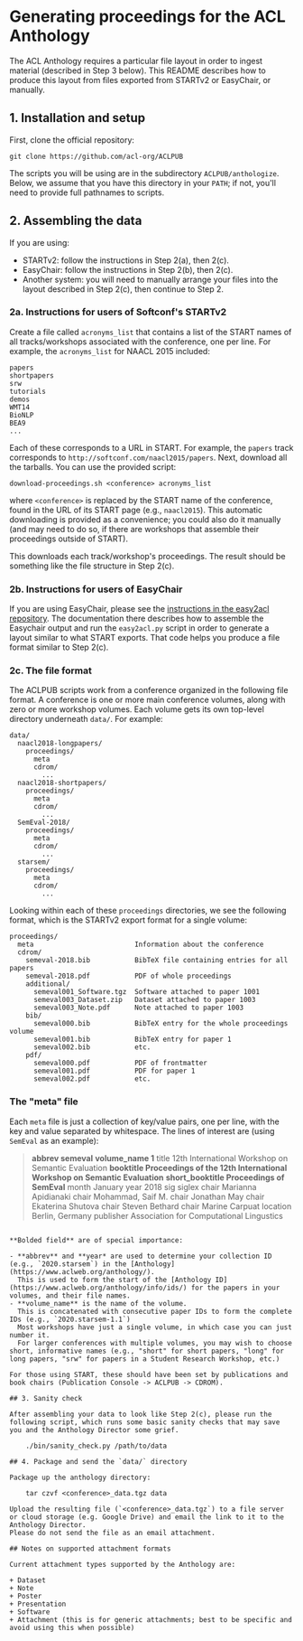 # Generating proceedings for the ACL Anthology

The ACL Anthology requires a particular file layout in order to ingest material (described in Step 3 below).
This README describes how to produce this layout from files exported from STARTv2 or EasyChair, or manually.

## 1. Installation and setup

First, clone the official repository:

    git clone https://github.com/acl-org/ACLPUB

The scripts you will be using are in the subdirectory `ACLPUB/anthologize`.
Below, we assume that you have this directory in your `PATH`; if not, you'll need to provide full pathnames to scripts.

## 2. Assembling the data

If you are using:

- STARTv2: follow the instructions in Step 2(a), then 2(c).
- EasyChair: follow the instructions in Step 2(b), then 2(c).
- Another system: you will need to manually arrange your files into the layout described in Step 2(c), then continue to Step 2.

### 2a. Instructions for users of Softconf's STARTv2

Create a file called `acronyms_list` that contains a list of the START names of all tracks/workshops associated with the conference, one per line.
For example, the `acronyms_list` for NAACL 2015 included:

    papers
    shortpapers
    srw
    tutorials
    demos
    WMT14
    BioNLP
    BEA9
    ...

Each of these corresponds to a URL in START. For example, the `papers` track corresponds to `http://softconf.com/naacl2015/papers`.
Next, download all the tarballs.
You can use the provided script:

    download-proceedings.sh <conference> acronyms_list

where `<conference>` is replaced by the START name of the conference, found in the URL of its START page (e.g., `naacl2015`).
This automatic downloading is provided as a convenience; you could also do it manually (and may need to do so, if there are workshops that assemble their proceedings outside of START).

This downloads each track/workshop's proceedings.
The result should be something like the file structure in Step 2(c).

### 2b. Instructions for users of EasyChair

If you are using EasyChair, please see the [instructions in the easy2acl repository](https://github.com/acl-org/easy2acl/blob/master/README.md).
The documentation there describes how to assemble the Easychair output and run the `easy2acl.py` script in order to generate a layout similar to what START exports.
That code helps you produce a file format similar to Step 2(c).

### 2c. The file format

The ACLPUB scripts work from a conference organized in the following file format.
A conference is one or more main conference volumes, along with zero or more workshop volumes.
Each volume gets its own top-level directory underneath `data/`.
For example:

```
data/
  naacl2018-longpapers/
    proceedings/
      meta
      cdrom/
        ...
  naacl2018-shortpapers/
    proceedings/
      meta
      cdrom/
        ...
  SemEval-2018/
    proceedings/
      meta
      cdrom/
        ...
  starsem/
    proceedings/
      meta
      cdrom/
        ...
```

Looking within each of these `proceedings` directories, we see the following format, which is the STARTv2 export format for a single volume:

```
proceedings/
  meta                         Information about the conference
  cdrom/
    semeval-2018.bib           BibTeX file containing entries for all papers
    semeval-2018.pdf           PDF of whole proceedings
    additional/
      semeval001_Software.tgz  Software attached to paper 1001
      semeval003_Dataset.zip   Dataset attached to paper 1003
      semeval003_Note.pdf      Note attached to paper 1003
    bib/
      semeval000.bib           BibTeX entry for the whole proceedings volume
      semeval001.bib           BibTeX entry for paper 1
      semeval002.bib           etc.
    pdf/
      semeval000.pdf           PDF of frontmatter
      semeval001.pdf           PDF for paper 1
      semeval002.pdf           etc.
```

### The "meta" file

Each `meta` file is just a collection of key/value pairs, one per line, with the key and value separated by whitespace.
The lines of interest are (using `SemEval` as an example):

> **abbrev semeval**
> **volume_name 1**
> title 12th International Workshop on Semantic Evaluation
> **booktitle Proceedings of the 12th International Workshop on Semantic Evaluation**
> **short_booktitle Proceedings of SemEval**
> month January
> year 2018
> sig siglex
> chair Marianna Apidianaki
> chair Mohammad, Saif M.
> chair Jonathan May
> chair Ekaterina Shutova
> chair Steven Bethard
> chair Marine Carpuat
> location Berlin, Germany
> publisher Association for Computational Lingustics
```

**Bolded field** are of special importance:

- **abbrev** and **year* are used to determine your collection ID (e.g., `2020.starsem`) in the [Anthology](https://www.aclweb.org/anthology/).
  This is used to form the start of the [Anthology ID](https://www.aclweb.org/anthology/info/ids/) for the papers in your volumes, and their file names.
- **volume_name** is the name of the volume.
  This is concatenated with consecutive paper IDs to form the complete IDs (e.g., `2020.starsem-1.1`)
  Most workshops have just a single volume, in which case you can just number it.
  For larger conferences with multiple volumes, you may wish to choose short, informative names (e.g., "short" for short papers, "long" for long papers, "srw" for papers in a Student Research Workshop, etc.)

For those using START, these should have been set by publications and book chairs (Publication Console -> ACLPUB -> CDROM).

## 3. Sanity check

After assembling your data to look like Step 2(c), please run the following script, which runs some basic sanity checks that may save you and the Anthology Director some grief.

    ./bin/sanity_check.py /path/to/data

## 4. Package and send the `data/` directory

Package up the anthology directory:

    tar czvf <conference>_data.tgz data

Upload the resulting file (`<conference>_data.tgz`) to a file server or cloud storage (e.g. Google Drive) and email the link to it to the Anthology Director. 
Please do not send the file as an email attachment.

## Notes on supported attachment formats

Current attachment types supported by the Anthology are:

+ Dataset
+ Note
+ Poster
+ Presentation
+ Software
+ Attachment (this is for generic attachments; best to be specific and avoid using this when possible)
